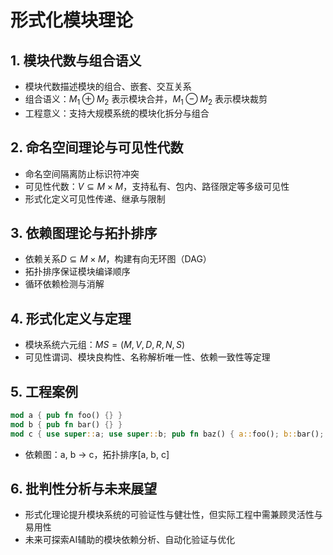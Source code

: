 # 形式化模块理论

## 1. 模块代数与组合语义
- 模块代数描述模块的组合、嵌套、交互关系
- 组合语义：$M_1 \oplus M_2$ 表示模块合并，$M_1 \ominus M_2$ 表示模块裁剪
- 工程意义：支持大规模系统的模块化拆分与组合

## 2. 命名空间理论与可见性代数
- 命名空间隔离防止标识符冲突
- 可见性代数：$V \subseteq M \times M$，支持私有、包内、路径限定等多级可见性
- 形式化定义可见性传递、继承与限制

## 3. 依赖图理论与拓扑排序
- 依赖关系$D \subseteq M \times M$，构建有向无环图（DAG）
- 拓扑排序保证模块编译顺序
- 循环依赖检测与消解

## 4. 形式化定义与定理
- 模块系统六元组：$MS = (M, V, D, R, N, S)$
- 可见性谓词、模块良构性、名称解析唯一性、依赖一致性等定理

## 5. 工程案例
```rust
mod a { pub fn foo() {} }
mod b { pub fn bar() {} }
mod c { use super::a; use super::b; pub fn baz() { a::foo(); b::bar(); } }
```
- 依赖图：a, b → c，拓扑排序[a, b, c]

## 6. 批判性分析与未来展望
- 形式化理论提升模块系统的可验证性与健壮性，但实际工程中需兼顾灵活性与易用性
- 未来可探索AI辅助的模块依赖分析、自动化验证与优化
